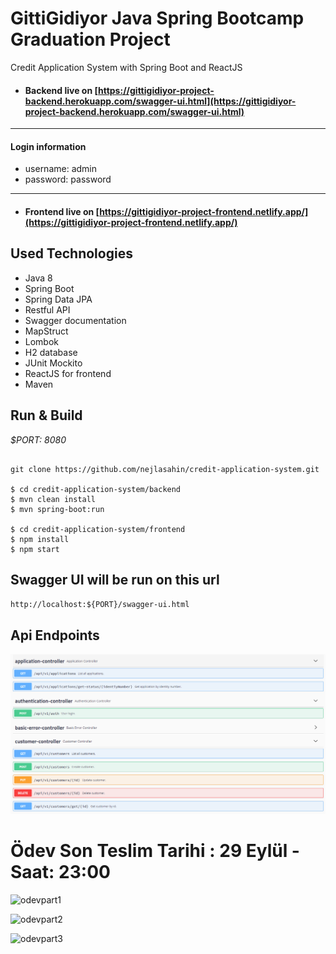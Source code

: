 # GittiGidiyor Java Spring Bootcamp Graduation Project
Credit Application System with Spring Boot and ReactJS

- #### Backend live on [https://gittigidiyor-project-backend.herokuapp.com/swagger-ui.html](https://gittigidiyor-project-backend.herokuapp.com/swagger-ui.html)

---

#### Login information
- username: admin
- password: password

---

- #### Frontend live on [https://gittigidiyor-project-frontend.netlify.app/](https://gittigidiyor-project-frontend.netlify.app/)

## Used Technologies

- Java 8
- Spring Boot
- Spring Data JPA
- Restful API
- Swagger documentation
- MapStruct
- Lombok
- H2 database
- JUnit Mockito
- ReactJS for frontend
- Maven

## Run & Build

*$PORT: 8080*

```ssh

git clone https://github.com/nejlasahin/credit-application-system.git

$ cd credit-application-system/backend
$ mvn clean install
$ mvn spring-boot:run

$ cd credit-application-system/frontend
$ npm install
$ npm start

```
## Swagger UI will be run on this url

`http://localhost:${PORT}/swagger-ui.html`

## Api Endpoints

![endpoints](./docs/api-endpoint.PNG)


# Ödev Son Teslim Tarihi : 29 Eylül - Saat: 23:00

![odevpart1](https://user-images.githubusercontent.com/45206582/133460137-dbd5583e-1ac9-426f-a6f0-abf5983f6fd6.PNG)


![odevpart2](https://user-images.githubusercontent.com/45206582/133460164-f0b61470-f3e9-49cb-8b0e-8ae9afb45e2e.PNG)


![odevpart3](https://user-images.githubusercontent.com/45206582/133460177-2e2e561e-e1ac-4c42-96a7-5bce51eb8228.PNG)


